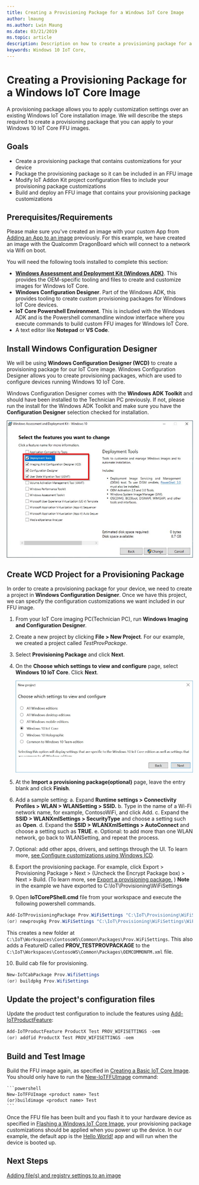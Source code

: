 ```yaml
---
title: Creating a Provisioning Package for a Windows IoT Core Image
author: lmaung
ms.author: Lwin Maung
ms.date: 03/21/2019 
ms.topic: article 
description: Description on how to create a provisioning package for a Windows IoT Core Image
keywords: Windows 10 IoT Core, 
---
```


# Creating a Provisioning Package for a Windows IoT Core Image
A provisioning package allows you to apply customization settings over an existing Windows IoT Core installation image. We will describe the steps required to create a provisioning package that you can apply to your Windows 10 IoT Core FFU images.

## Goals
* Create a provisioning package that contains customizations for your device
* Package the provisioning package so it can be included in an FFU image
* Modify IoT Addon Kit project configuration files to include your provisioning package customizations
* Build and deploy an FFU image that contains your provisioning package customizations

## Prerequisites/Requirements
Please make sure you've created an image with your custom App from [Adding an App to an image](AddingApps.md) previously. For this example, we have created an image with the Qualcomm DragonBoard which will connect to a network via Wifi on boot.

You will need the following tools installed to complete this section:
* **[Windows Assessment and Deployment Kit (Windows ADK)](https://docs.microsoft.com/windows-hardware/get-started/adk-install#winADK)**. This provides the OEM-specific tooling and files to create and customize images for Windows IoT Core.
* **Windows Configuration Designer**. Part of the Windows ADK, this provides tooling to create custom provisioning packages for Windows IoT Core devices.
* **IoT Core Powershell Environment**. This is included with the Windows ADK and is the Powershell commandline window interface where you execute commands to build custom FFU images for Windows IoT Core.
* A text editor like **Notepad** or **VS Code**.

## Install Windows Configuration Designer
We will be using **Windows Configuration Designer (WCD)** to create a provisioning package for our IoT Core image. Windows Configuration Designer allows you to create provisioning packages, which are used to configure devices running Windows 10 IoT Core.

Windows Configuration Designer comes with the **Windows ADK Toolkit** and should have been installed to the Technician PC previously. If not, please run the install for the Windows ADK Toolkit and make sure you have the **Configuration Designer** selection checked for installation.

![Dashboard screenshot](../../media/ManufacturingGuide/WindowsADKSetup.jpg)

## Create WCD Project for a Provisioning Package
In order to create a provisioning package for your device, we need to create a project in **Windows Configuration Designer**. Once we have this project, we can specify the configuration customizations we want included in our FFU image.

1. From your IoT Core imaging PC(Technician PC), run **Windows Imaging and Configuration Designer**.
2. Create a new project by clicking **File > New Project**. For our example, we created a project called *TestProvPackage*.
3. Select **Provisioning Package** and click **Next**.
4. On the **Choose which settings to view and configure** page, select **Windows 10 IoT Core**. Click **Next**.

   ![Dashboard screenshot](../../media/ManufacturingGuide/ProvPackage1.jpg)

5. At the **Import a provisioning package(optional)** page, leave the entry blank and click **Finish**.
6. Add a sample setting:
   a. Expand **Runtime settings > Connectivity Profiles > WLAN > WLANSetting > SSID.**
   b. Type in the name of a Wi-Fi network name, for example, ContosoWiFi, and click Add.
   c. Expand the **SSID > WLANXmlSettings > SecurityType** and choose a setting such as **Open**.
   d. Expand the **SSID > WLANXmlSettings > AutoConnect** and choose a setting such as **TRUE**.
   e. Optional: to add more than one WLAN network, go back to WLANSetting, and repeat the process.

7. Optional: add other apps, drivers, and settings through the UI. To learn more, [see Configure customizations using Windows ICD](https://docs.microsoft.com/windows/configuration/provisioning-packages/provisioning-create-package#configure-settings).

8. Export the provisioning package. For example, click Export > Provisioning Package > Next > (Uncheck the Encrypt Package box) > Next > Build. (To learn more, see [Export a provisioning package.](https://docs.microsoft.com/windows/configuration/provisioning-packages/provisioning-create-package#build-package) ) **Note** in the example we have exported to C:\IoT\Provisioning\WiFiSettings

9. Open **IoTCorePShell.cmd** file from your workspace and execute the following powershell commands.

```powershell
Add-IoTProvisioningPackage Prov.WiFiSettings "C:\IoT\Provisioning\WiFiSettings\WiFiSettings.ppkg"
(or) newprovpkg Prov.WiFiSettings "C:\IoT\Provisioning\WiFiSettings\WiFiSettings.ppkg"
```
This creates a new folder at `C:\IoT\Workspaces\ContosoWS\Common\Packages\Prov.WiFiSettings`.
This also adds a FeatureID called **PROV_TESTPROVPACKAGE** to the `C:\IoT\Workspaces\ContosoWS\Common\Packages\OEMCOMMONFM.xml` file.

10. Build cab file for provisioning. 

```powershell
New-IoTCabPackage Prov.WifiSettings
(or) buildpkg Prov.WifiSettings
```

## Update the project's configuration files
Update the product test configuration to include the features using [Add-IoTProductFeature](https://github.com/ms-iot/iot-adk-addonkit/blob/master/Tools/IoTCoreImaging/Docs/Add-IoTProductFeature.md):

```powershell
Add-IoTProductFeature ProductX Test PROV_WIFISETTINGS -oem
(or) addfid ProductX Test PROV_WIFISETTINGS -oem
```


## Build and Test Image
Build the FFU image again, as specified in [Creating a Basic IoT Core Image](../Create-IoT-Image/CreateBasicImage.md). You should only have to run the [New-IoTFFUImage](https://github.com/ms-iot/iot-adk-addonkit/blob/master/Tools/IoTCoreImaging/Docs/New-IoTFFUImage.md) command:

    ```powershell
    New-IoTFFUImage <product name> Test
    (or)buildimage <product name> Test 
    ```
Once the FFU file has been built and you flash it to your hardware device as specified in [Flashing a Windows IoT Core Image](../Create-IoT-Image/FlashingImage.md), your provisioning package customizations should be applied when you power up the device. In our example, the default app is the [Hello World!](https://github.com/Microsoft/Windows-iotcore-samples/tree/master/Samples/HelloWorld) app and will run when the device is booted up.


## Next Steps
[Adding file(s) and registry settings to an image](AddFileRegistrySettings.md)

